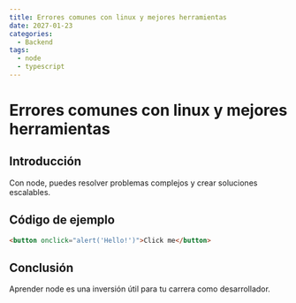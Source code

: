 ```yaml
---
title: Errores comunes con linux y mejores herramientas
date: 2027-01-23
categories:
  - Backend
tags:
  - node
  - typescript
---
```


# Errores comunes con linux y mejores herramientas

## Introducción

Con node, puedes resolver problemas complejos y crear soluciones escalables.

## Código de ejemplo

```html
<button onclick="alert('Hello!')">Click me</button>
```

## Conclusión

Aprender node es una inversión útil para tu carrera como desarrollador.